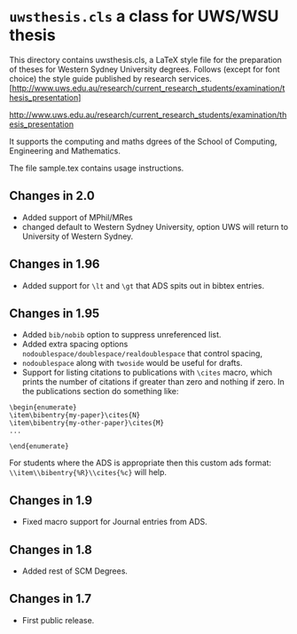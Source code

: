 # `uwsthesis.cls` a class for UWS/WSU thesis

This directory contains uwsthesis.cls, a LaTeX style file for the preparation of theses for Western Sydney University degrees.
Follows (except for font choice) the style guide published by research services. [http://www.uws.edu.au/research/current_research_students/examination/thesis_presentation]

http://www.uws.edu.au/research/current_research_students/examination/thesis_presentation

It supports the computing and maths dgrees of the  School of Computing, Engineering and Mathematics.

The file sample.tex contains usage instructions.

## Changes in 2.0
- Added support of MPhil/MRes
- changed default to Western Sydney University, option UWS will return to University of Western Sydney.

## Changes in 1.96
- Added support for `\lt` and `\gt` that ADS spits out in bibtex entries.

## Changes in 1.95
- Added `bib/nobib` option to suppress unreferenced list.
- Added extra spacing options `nodoublespace/doublespace/realdoublespace` that control spacing, 
- `nodoublespace` along with `twoside` would be useful for drafts.
- Support for listing citations to publications with `\cites` macro, which prints the number of citations if greater than zero 
and nothing if zero. In the publications section do something like:
```TeX
\begin{enumerate}
\item\bibentry{my-paper}\cites{N}
\item\bibentry{my-other-paper}\cites{M}
...

\end{enumerate}
```
For students where the ADS is appropriate then  this custom ads format: `\\item\\bibentry{%R}\\cites{%c}` will help.

## Changes in 1.9
- Fixed macro support for Journal entries from ADS.

## Changes in 1.8
- Added rest of SCM Degrees.
## Changes in 1.7
- First public release.
